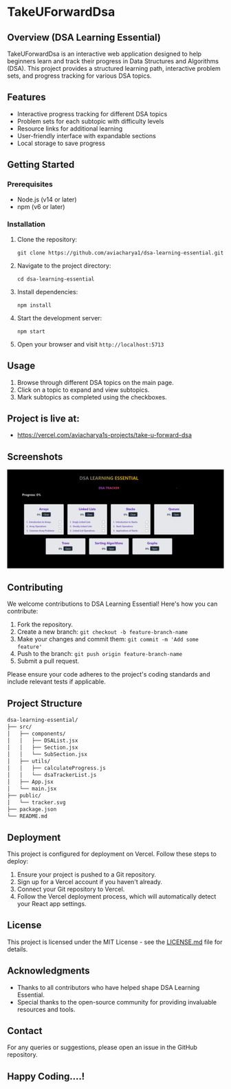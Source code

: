 # TakeUForwardDsa 

## Overview (DSA Learning Essential)

TakeUForwardDsa is an interactive web application designed to help beginners learn and track their progress in Data Structures and Algorithms (DSA). This project provides a structured learning path, interactive problem sets, and progress tracking for various DSA topics.

## Features

- Interactive progress tracking for different DSA topics
- Problem sets for each subtopic with difficulty levels
- Resource links for additional learning
- User-friendly interface with expandable sections
- Local storage to save progress

## Getting Started

### Prerequisites

- Node.js (v14 or later)
- npm (v6 or later)

### Installation

1. Clone the repository:
   ```
   git clone https://github.com/aviacharya1/dsa-learning-essential.git
   ```

2. Navigate to the project directory:
   ```
   cd dsa-learning-essential
   ```

3. Install dependencies:
   ```
   npm install
   ```

4. Start the development server:
   ```
   npm start
   ```

5. Open your browser and visit `http://localhost:5713`

## Usage

1. Browse through different DSA topics on the main page.
2. Click on a topic to expand and view subtopics.
3. Mark subtopics as completed using the checkboxes.

## Project is live at:

- https://vercel.com/aviacharya1s-projects/take-u-forward-dsa


## Screenshots

![Screenshot](./src/assets/image.png) <br>

## Contributing

We welcome contributions to DSA Learning Essential! Here's how you can contribute:

1. Fork the repository.
2. Create a new branch: `git checkout -b feature-branch-name`
3. Make your changes and commit them: `git commit -m 'Add some feature'`
4. Push to the branch: `git push origin feature-branch-name`
5. Submit a pull request.

Please ensure your code adheres to the project's coding standards and include relevant tests if applicable.

## Project Structure

```
dsa-learning-essential/
├── src/
│   ├── components/
│   │   ├── DSAList.jsx
│   │   ├── Section.jsx
│   │   └── SubSection.jsx
│   ├── utils/
│   │   ├── calculateProgress.js
│   │   └── dsaTrackerList.js
│   ├── App.jsx
│   └── main.jsx
├── public/
│   └── tracker.svg
├── package.json
└── README.md
```

## Deployment

This project is configured for deployment on Vercel. Follow these steps to deploy:

1. Ensure your project is pushed to a Git repository.
2. Sign up for a Vercel account if you haven't already.
3. Connect your Git repository to Vercel.
4. Follow the Vercel deployment process, which will automatically detect your React app settings.

## License

This project is licensed under the MIT License - see the [LICENSE.md](LICENSE.md) file for details.

## Acknowledgments

- Thanks to all contributors who have helped shape DSA Learning Essential.
- Special thanks to the open-source community for providing invaluable resources and tools.

## Contact

For any queries or suggestions, please open an issue in the GitHub repository.

## Happy Coding....!


